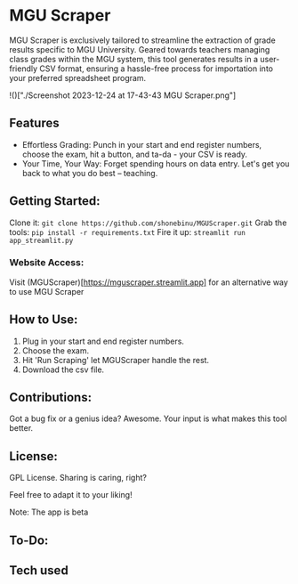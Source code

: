 # MGU Scraper

MGU Scraper is exclusively tailored to streamline the extraction of grade results specific to MGU University. Geared towards teachers managing class grades within the MGU system, this tool generates results in a user-friendly CSV format, ensuring a hassle-free process for importation into your preferred spreadsheet program.

!()["./Screenshot 2023-12-24 at 17-43-43 MGU Scraper.png"]
## Features 
- Effortless Grading: Punch in your start and end register numbers, choose the exam, hit a button, and ta-da - your CSV is ready.
- Your Time, Your Way: Forget spending hours on data entry. Let's get you back to what you do best – teaching.

## Getting Started:
Clone it: ```git clone https://github.com/shonebinu/MGUScraper.git```
Grab the tools: ```pip install -r requirements.txt```
Fire it up: ```streamlit run app_streamlit.py```

### Website Access:
Visit (MGUScraper)[https://mguscraper.streamlit.app] for an alternative way to use MGU Scraper

## How to Use:
1. Plug in your start and end register numbers.
2. Choose the exam.
3. Hit 'Run Scraping' let MGUScraper handle the rest.
4. Download the csv file.

## Contributions:
Got a bug fix or a genius idea? Awesome. Your input is what makes this tool better.

## License:
GPL License. Sharing is caring, right?

Feel free to adapt it to your liking!

Note: The app is beta

## To-Do:

## Tech used
